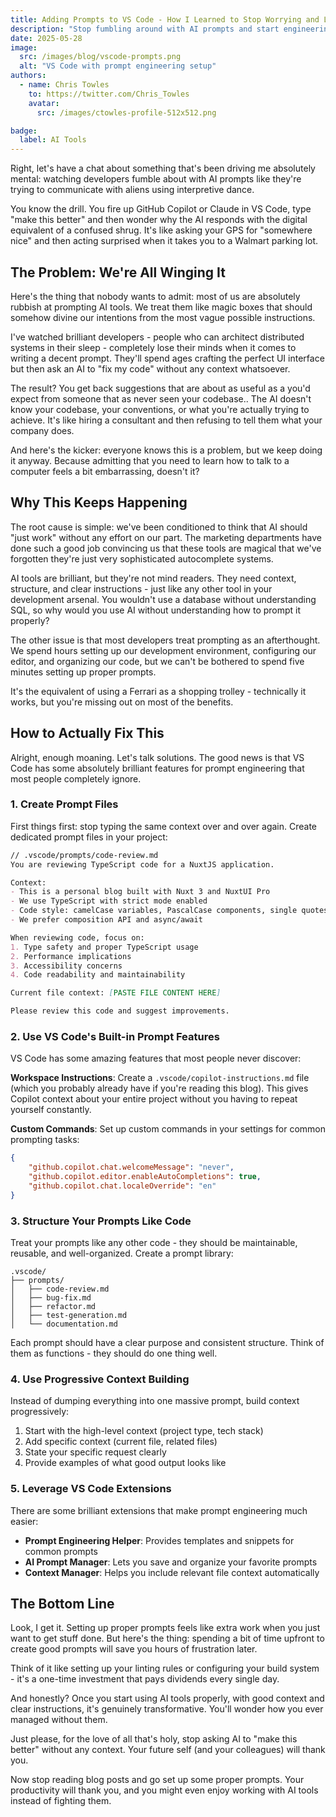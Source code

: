 ```yaml
---
title: Adding Prompts to VS Code - How I Learned to Stop Worrying and Love AI Context
description: "Stop fumbling around with AI prompts and start engineering them like the professional you pretend to be"
date: 2025-05-28
image:
  src: /images/blog/vscode-prompts.png
  alt: "VS Code with prompt engineering setup"
authors:
  - name: Chris Towles
    to: https://twitter.com/Chris_Towles
    avatar:
      src: /images/ctowles-profile-512x512.png

badge:
  label: AI Tools
---
```


Right, let's have a chat about something that's been driving me absolutely mental: watching developers fumble about with AI prompts like they're trying to communicate with aliens using interpretive dance.

You know the drill. You fire up GitHub Copilot or Claude in VS Code, type "make this better" and then wonder why the AI responds with the digital equivalent of a confused shrug. It's like asking your GPS for "somewhere nice" and then acting surprised when it takes you to a Walmart parking lot.

## The Problem: We're All Winging It

Here's the thing that nobody wants to admit: most of us are absolutely rubbish at prompting AI tools. We treat them like magic boxes that should somehow divine our intentions from the most vague possible instructions.

I've watched brilliant developers - people who can architect distributed systems in their sleep - completely lose their minds when it comes to writing a decent prompt. They'll spend ages crafting the perfect UI interface but then ask an AI to "fix my code" without any context whatsoever.

The result? You get back suggestions that are about as useful as a you'd expect from someone that as never seen your codebase.. The AI doesn't know your codebase, your conventions, or what you're actually trying to achieve. It's like hiring a consultant and then refusing to tell them what your company does.

And here's the kicker: everyone knows this is a problem, but we keep doing it anyway. Because admitting that you need to learn how to talk to a computer feels a bit embarrassing, doesn't it?

## Why This Keeps Happening

The root cause is simple: we've been conditioned to think that AI should "just work" without any effort on our part. The marketing departments have done such a good job convincing us that these tools are magical that we've forgotten they're just very sophisticated autocomplete systems.

AI tools are brilliant, but they're not mind readers. They need context, structure, and clear instructions - just like any other tool in your development arsenal. You wouldn't use a database without understanding SQL, so why would you use AI without understanding how to prompt it properly?

The other issue is that most developers treat prompting as an afterthought. We spend hours setting up our development environment, configuring our editor, and organizing our code, but we can't be bothered to spend five minutes setting up proper prompts.

It's the equivalent of using a Ferrari as a shopping trolley - technically it works, but you're missing out on most of the benefits.

## How to Actually Fix This

Alright, enough moaning. Let's talk solutions. The good news is that VS Code has some absolutely brilliant features for prompt engineering that most people completely ignore.

### 1. Create Prompt Files

First things first: stop typing the same context over and over again. Create dedicated prompt files in your project:

```markdown
// .vscode/prompts/code-review.md
You are reviewing TypeScript code for a NuxtJS application.

Context:
- This is a personal blog built with Nuxt 3 and NuxtUI Pro
- We use TypeScript with strict mode enabled
- Code style: camelCase variables, PascalCase components, single quotes
- We prefer composition API and async/await

When reviewing code, focus on:
1. Type safety and proper TypeScript usage
2. Performance implications
3. Accessibility concerns
4. Code readability and maintainability

Current file context: [PASTE FILE CONTENT HERE]

Please review this code and suggest improvements.
```

### 2. Use VS Code's Built-in Prompt Features

VS Code has some amazing features that most people never discover:

**Workspace Instructions**: Create a `.vscode/copilot-instructions.md` file (which you probably already have if you're reading this blog). This gives Copilot context about your entire project without you having to repeat yourself constantly.

**Custom Commands**: Set up custom commands in your settings for common prompting tasks:

```json
{
    "github.copilot.chat.welcomeMessage": "never",
    "github.copilot.editor.enableAutoCompletions": true,
    "github.copilot.chat.localeOverride": "en"
}
```

### 3. Structure Your Prompts Like Code

Treat your prompts like any other code - they should be maintainable, reusable, and well-organized. Create a prompt library:

```
.vscode/
├── prompts/
│   ├── code-review.md
│   ├── bug-fix.md
│   ├── refactor.md
│   ├── test-generation.md
│   └── documentation.md
```

Each prompt should have a clear purpose and consistent structure. Think of them as functions - they should do one thing well.

### 4. Use Progressive Context Building

Instead of dumping everything into one massive prompt, build context progressively:

1. Start with the high-level context (project type, tech stack)
2. Add specific context (current file, related files)
3. State your specific request clearly
4. Provide examples of what good output looks like

### 5. Leverage VS Code Extensions

There are some brilliant extensions that make prompt engineering much easier:

- **Prompt Engineering Helper**: Provides templates and snippets for common prompts
- **AI Prompt Manager**: Lets you save and organize your favorite prompts
- **Context Manager**: Helps you include relevant file context automatically

## The Bottom Line

Look, I get it. Setting up proper prompts feels like extra work when you just want to get stuff done. But here's the thing: spending a bit of time upfront to create good prompts will save you hours of frustration later.

Think of it like setting up your linting rules or configuring your build system - it's a one-time investment that pays dividends every single day.

And honestly? Once you start using AI tools properly, with good context and clear instructions, it's genuinely transformative. You'll wonder how you ever managed without them.

Just please, for the love of all that's holy, stop asking AI to "make this better" without any context. Your future self (and your colleagues) will thank you.

Now stop reading blog posts and go set up some proper prompts. Your productivity will thank you, and you might even enjoy working with AI tools instead of fighting them.
